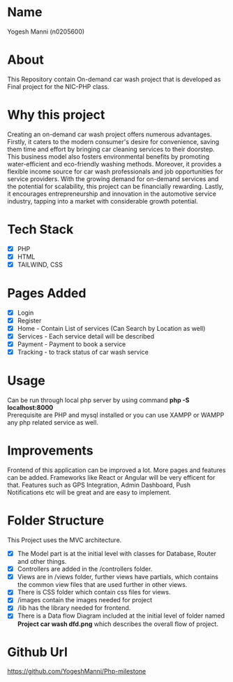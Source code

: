 # Name

Yogesh Manni (n0205600)

# About

This Repository contain On-demand car wash project that is developed
as Final project for the NIC-PHP class.

# Why this project

Creating an on-demand car wash project offers numerous advantages. Firstly, it caters to the modern consumer's desire for convenience, saving them time and effort by bringing car cleaning services to their doorstep. This business model also fosters environmental benefits by promoting water-efficient and eco-friendly washing methods. Moreover, it provides a flexible income source for car wash professionals and job opportunities for service providers. With the growing demand for on-demand services and the potential for scalability, this project can be financially rewarding. Lastly, it encourages entrepreneurship and innovation in the automotive service industry, tapping into a market with considerable growth potential.

# Tech Stack

- [x] PHP
- [x] HTML
- [x] TAILWIND, CSS

# Pages Added

- [x] Login
- [x] Register
- [x] Home - Contain List of services (Can Search by Location as well)
- [x] Services - Each service detail will be described
- [x] Payment - Payment to book a service
- [x] Tracking - to track status of car wash service

# Usage

Can be run through local php server by using command **php -S localhost:8000**  
 Prerequisite are PHP and mysql installed or you can use XAMPP or WAMPP any php related service as well.

# Improvements

Frontend of this application can be improved a lot. More pages and features can be added. Frameworks like React or Angular will be very efficent for that.
Features such as GPS Integration, Admin Dashboard, Push Notifications etc will be great and are easy to implement.

# Folder Structure

This Project uses the MVC architecture.

- [x] The Model part is at the initial level with classes for Database, Router and other things.
- [x] Controllers are added in the /controllers folder.
- [x] Views are in /views folder, further views have partials, which contains the common view files that are used further in other views.
- [x] There is CSS folder which contain css files for views.
- [x] /images contain the images needed for project
- [x] /lib has the library needed for frontend.
- [x] There is a Data flow Diagram included at the initial level of folder named **Project car wash dfd.png** which describes the overall flow of project.

# Github Url

https://github.com/YogeshManni/Php-milestone
